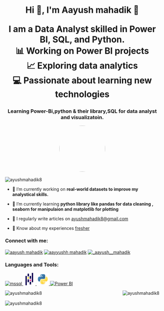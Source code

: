 <h1 align="center">Hi 👋, I'm Aayush mahadik  👋 

I am a Data Analyst skilled in Power BI, SQL, and Python.  
📊 Working on Power BI projects  
📈 Exploring data analytics  
💻 Passionate about learning new technologies</h1>

<h3 align="center">Learning Power-Bi,python & their library,SQL for data analyst and visualizatoin.</h3>
<p align="center">
  <img src="https://codebulletin.github.io/MyPortfolio/assets/gif/coding.3272fa9c861c718b769a..gif" 
       width="150" height="150" 
       style="border-radius: 50%; overflow: hidden;">
</p>

<p align="left"> <img src="https://komarev.com/ghpvc/?username=ayushmahadik8&label=Profile%20views&color=0e75b6&style=flat" alt="ayushmahadik8" /> </p>

- 🔭 I’m currently working on **real-world datasets to improve my analystical skills.**

- 🌱 I’m currently learning **python library like pandas for data cleaning , seaborn for manipulaion and matplotlib for plotting**

- 📝 I regularly write articles on [ayushmahadik8@gmail.com](ayushmahadik8@gmail.com)

- 📄 Know about my experiences [fresher](fresher)

<h3 align="left">Connect with me:</h3>
<p align="left">
<a href="https://linkedin.com/in/aayush mahadik" target="blank"><img align="center" src="https://raw.githubusercontent.com/rahuldkjain/github-profile-readme-generator/master/src/images/icons/Social/linked-in-alt.svg" alt="aayush mahadik" height="30" width="40" /></a>
<a href="https://fb.com/aayyushh mahadik" target="blank"><img align="center" src="https://raw.githubusercontent.com/rahuldkjain/github-profile-readme-generator/master/src/images/icons/Social/facebook.svg" alt="aayyushh mahadik" height="30" width="40" /></a>
<a href="https://instagram.com/_aayush__mahadik" target="blank"><img align="center" src="https://raw.githubusercontent.com/rahuldkjain/github-profile-readme-generator/master/src/images/icons/Social/instagram.svg" alt="_aayush__mahadik" height="30" width="40" /></a>
</p>

<h3 align="left">Languages and Tools:</h3>
<p align="left"> <a href="https://www.microsoft.com/en-us/sql-server" target="_blank" rel="noreferrer"> <img src="https://www.svgrepo.com/show/303229/microsoft-sql-server-logo.svg" alt="mssql" width="40" height="40"/> </a> <a href="https://pandas.pydata.org/" target="_blank" rel="noreferrer"> <img src="https://raw.githubusercontent.com/devicons/devicon/2ae2a900d2f041da66e950e4d48052658d850630/icons/pandas/pandas-original.svg" alt="pandas" width="40" height="40"/> </a> <a href="https://www.python.org" target="_blank" rel="noreferrer"> <img src="https://raw.githubusercontent.com/devicons/devicon/master/icons/python/python-original.svg" alt="python" width="40" height="40"/> 
</a>
  <a href="https://powerbi.microsoft.com/" target="_blank" rel="noreferrer">
    <img src="https://raw.githubusercontent.com/microsoft/PowerBI-Icons/main/SVG/Power-BI.svg" alt="Power BI" width="40" height="40"/>
  </a>
</a> </p>

<p><img align="left" src="https://github-readme-stats.vercel.app/api/top-langs?username=ayushmahadik8&show_icons=true&locale=en&layout=compact" alt="ayushmahadik8" /></p>

<p>&nbsp;<img align="right" src="https://github-readme-stats.vercel.app/api?username=ayushmahadik8&show_icons=true&locale=en" alt="ayushmahadik8" /></p>

<p><img align="center" src="https://github-readme-streak-stats.herokuapp.com/?user=ayushmahadik8&" alt="ayushmahadik8" /></p>
